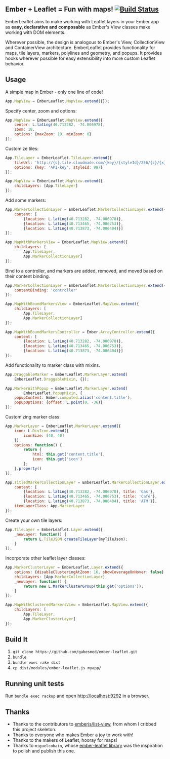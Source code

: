 ## Ember + Leaflet = Fun with maps! [![Build Status](https://secure.travis-ci.org/gabesmed/ember-leaflet.png?branch=master)](http://travis-ci.org/gabesmed/ember-leaflet)

EmberLeaflet aims to make working with Leaflet layers in your Ember app as **easy, declarative and composable** as Ember's View classes make working with DOM elements.

Wherever possible, the design is analogous to Ember's View, CollectionView and ContainerView architecture. EmberLeaflet provides functionality for maps, tile layers, markers, polylines and geometry, and popups. It provides hooks wherever possible for easy extensibility into more custom Leaflet behavior.

## Usage

A simple map in Ember - only one line of code!

``` javascript
App.MapView = EmberLeaflet.MapView.extend({});
```

Specify center, zoom and options:

``` javascript
App.MapView = EmberLeaflet.MapView.extend({
    center: L.latLng(40.713282, -74.006978),
    zoom: 18,
    options: {maxZoom: 19, minZoom: 0}    
});
```

Customize tiles:

``` javascript
App.TileLayer = EmberLeaflet.TileLayer.extend({
    tileUrl: 'http://{s}.tile.cloudmade.com/{key}/{styleId}/256/{z}/{x}/{y}.png',
    options: {key: 'API-key', styleId: 997}
});

App.MapView = EmberLeaflet.MapView.extend({
    childLayers: [App.TileLayer]
});
```

Add some markers:

``` javascript
App.MarkerCollectionLayer = EmberLeaflet.MarkerCollectionLayer.extend({
    content: [
        {location: L.latLng(40.713282, -74.006978)},
        {location: L.latLng(40.713465, -74.006753)},
        {location: L.latLng(40.713873, -74.006404)}]
});

App.MapWithMarkersView = EmberLeaflet.MapView.extend({
    childLayers: [
        App.TileLayer,
        App.MarkerCollectionLayer]
});
```

Bind to a controller, and markers are added, removed, and moved based on their content binding.

``` javascript
App.MarkerCollectionLayer = EmberLeaflet.MarkerCollectionLayer.extend({
    contentBinding: 'controller'
});

App.MapWithBoundMarkersView = EmberLeaflet.MapView.extend({
    childLayers: [
        App.TileLayer,
        App.MarkerCollectionLayer]
});

App.MapWithBoundMarkersController = Ember.ArrayController.extend({
    content: [
        {location: L.latLng(40.713282, -74.006978)},
        {location: L.latLng(40.713465, -74.006753)},
        {location: L.latLng(40.713873, -74.006404)}]
});
```

Add functionality to marker class with mixins.

``` javascript
App.DraggableMarker = EmberLeaflet.MarkerLayer.extend(
    EmberLeaflet.DraggableMixin, {});

App.MarkerWithPopup = EmberLeaflet.MarkerLayer.extend(
        EmberLeaflet.PopupMixin, {
    popupContent: Ember.computed.alias('content.title'),
    popupOptions: {offset: L.point(0, -36)}
});
```

Customizing marker class:

``` javascript
App.MarkerLayer = EmberLeaflet.MarkerLayer.extend({
    icon: L.DivIcon.extend({
        iconSize: [40, 40]
    }),
    options: function() {
        return {
            html: this.get('content.title'),
            icon: this.get('icon')
        };
    }.property()
});

App.TitledMarkerCollectionLayer = EmberLeaflet.MarkerCollectionLayer.extend({
    content: [
        {location: L.latLng(40.713282, -74.006978), title: 'Gas'},
        {location: L.latLng(40.713465, -74.006753), title: 'Café'},
        {location: L.latLng(40.713873, -74.006404), title: 'ATM'}],
    itemLayerClass: App.MarkerLayer
});
```

Create your own tile layers:

``` javascript
App.TileLayer = EmberLeaflet.Layer.extend({
    _newLayer: function() {
        return L.TileJSON.createTileLayer(myTileJson);
    }  
});
```

Incorporate other leaflet layer classes:

``` javascript
App.MarkerClusterLayer = EmberLeaflet.Layer.extend({
    options: {disableClusteringAtZoom: 16, showCoverageOnHover: false},
    childLayers: [App.MarkerCollectionLayer],
    _newLayer: function() {
        return new L.MarkerClusterGroup(this.get('options'));
    }
});

App.MapWithClusteredMarkersView = EmberLeaflet.MapView.extend({
    childLayers: [
        App.TileLayer,
        App.MarkerClusterLayer]
});
```

## Build It

1. `git clone https://github.com/gabesmed/ember-leaflet.git`
2. `bundle`
3. `bundle exec rake dist`
4. `cp dist/modules/ember-leaflet.js myapp/`

## Running unit tests

Run ```bundle exec rackup``` and open [http://localhost:9292](http://localhost:9292) in a browser.

## Thanks

* Thanks to the contributors to [emberjs/list-view](https://github.com/emberjs/list-view), from whom I cribbed this project skeleton.
* Thanks to everyone who makes Ember a joy to work with!
* Thanks to the makers of Leaflet, hooray for maps!
* Thanks to `miguelcobain`, whose [ember-leaflet library](https://github.com/miguelcobain/ember-leaflet) was the inspiration to polish and publish this one.
